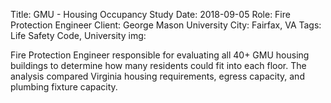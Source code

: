 Title: GMU - Housing Occupancy Study 
Date: 2018-09-05
Role: Fire Protection Engineer
Client: George Mason University
City: Fairfax, VA
Tags: Life Safety Code, University
img: 

Fire Protection Engineer responsible for evaluating all 40+ GMU housing buildings to determine how many residents could fit into each floor. The analysis compared Virginia housing requirements, egress capacity, and plumbing fixture capacity.
